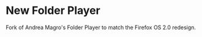 New Folder Player
==============

Fork of Andrea Magro's Folder Player to match the Firefox OS 2.0 redesign.
